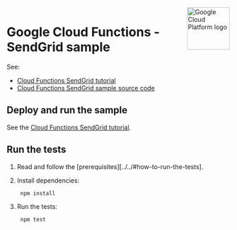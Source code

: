<img src="https://avatars2.githubusercontent.com/u/2810941?v=3&s=96" alt="Google Cloud Platform logo" title="Google Cloud Platform" align="right" height="96" width="96"/>

# Google Cloud Functions - SendGrid sample

See:

* [Cloud Functions SendGrid tutorial][tutorial]
* [Cloud Functions SendGrid sample source code][code]

[tutorial]: https://cloud.google.com/functions/docs/tutorials/sendgrid
[code]: index.js

## Deploy and run the sample

See the [Cloud Functions SendGrid tutorial][tutorial].

## Run the tests

1. Read and follow the [prerequisites][../../#how-to-run-the-tests].

1. Install dependencies:

        npm install

1. Run the tests:

        npm test
